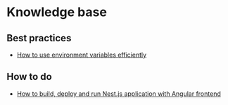 # Knowledge base

## Best practices

- [How to use environment variables efficiently](/knowledge-base/best-practices/how-to-use-environment-variables-efficiently)

## How to do

- [How to build, deploy and run Nest.js application with Angular frontend](/knowledge-base/how-to-do/build-and-deploy-and-run-nestjs-angular-app)
